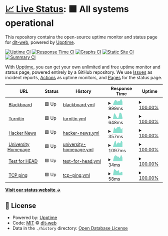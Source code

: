 # [📈 Live Status](https://dlt-web.github.io/status): <!--live status--> **🟩 All systems operational**

This repository contains the open-source uptime monitor and status page for [dlt-web](https://dlt-web.github.io/status), powered by [Upptime](https://github.com/upptime/upptime).

[![Uptime CI](https://github.com/dlt-web/status/workflows/Uptime%20CI/badge.svg)](https://github.com/upptime/upptime/actions?query=workflow%3A%22Uptime+CI%22)
[![Response Time CI](https://github.com/dlt-web/status/workflows/Response%20Time%20CI/badge.svg)](https://github.com/upptime/upptime/actions?query=workflow%3A%22Response+Time+CI%22)
[![Graphs CI](https://github.com/dlt-web/status/workflows/Graphs%20CI/badge.svg)](https://github.com/upptime/upptime/actions?query=workflow%3A%22Graphs+CI%22)
[![Static Site CI](https://github.com/dlt-web/status/workflows/Static%20Site%20CI/badge.svg)](https://github.com/upptime/upptime/actions?query=workflow%3A%22Static+Site+CI%22)
[![Summary CI](https://github.com/dlt-web/status/workflows/Summary%20CI/badge.svg)](https://github.com/upptime/upptime/actions?query=workflow%3A%22Summary+CI%22)

With [Upptime](https://upptime.js.org), you can get your own unlimited and free uptime monitor and status page, powered entirely by a GitHub repository. We use [Issues](https://github.com/dlt-web/status/issues) as incident reports, [Actions](https://github.com/dlt-web/status/actions) as uptime monitors, and [Pages](https://dlt-web.github.io/status) for the status page.

<!--start: status pages-->
<!-- This summary is generated by Upptime (https://github.com/upptime/upptime) -->
<!-- Do not edit this manually, your changes will be overwritten -->
<!-- prettier-ignore -->
| URL | Status | History | Response Time | Uptime |
| --- | ------ | ------- | ------------- | ------ |
| <img alt="" src="https://favicons.githubusercontent.com/vle.shef.ac.uk" height="13"> [Blackboard](https://vle.shef.ac.uk) | 🟩 Up | [blackboard.yml](https://github.com/dlt-web/status/commits/HEAD/history/blackboard.yml) | <details><summary><img alt="Response time graph" src="./graphs/blackboard/response-time-week.png" height="20"> 999ms</summary><br><a href="https://dlt-web.github.io/status/history/blackboard"><img alt="Response time 1011" src="https://img.shields.io/endpoint?url=https%3A%2F%2Fraw.githubusercontent.com%2Fdlt-web%2Fstatus%2FHEAD%2Fapi%2Fblackboard%2Fresponse-time.json"></a><br><a href="https://dlt-web.github.io/status/history/blackboard"><img alt="24-hour response time 747" src="https://img.shields.io/endpoint?url=https%3A%2F%2Fraw.githubusercontent.com%2Fdlt-web%2Fstatus%2FHEAD%2Fapi%2Fblackboard%2Fresponse-time-day.json"></a><br><a href="https://dlt-web.github.io/status/history/blackboard"><img alt="7-day response time 999" src="https://img.shields.io/endpoint?url=https%3A%2F%2Fraw.githubusercontent.com%2Fdlt-web%2Fstatus%2FHEAD%2Fapi%2Fblackboard%2Fresponse-time-week.json"></a><br><a href="https://dlt-web.github.io/status/history/blackboard"><img alt="30-day response time 956" src="https://img.shields.io/endpoint?url=https%3A%2F%2Fraw.githubusercontent.com%2Fdlt-web%2Fstatus%2FHEAD%2Fapi%2Fblackboard%2Fresponse-time-month.json"></a><br><a href="https://dlt-web.github.io/status/history/blackboard"><img alt="1-year response time 1011" src="https://img.shields.io/endpoint?url=https%3A%2F%2Fraw.githubusercontent.com%2Fdlt-web%2Fstatus%2FHEAD%2Fapi%2Fblackboard%2Fresponse-time-year.json"></a></details> | <details><summary><a href="https://dlt-web.github.io/status/history/blackboard">100.00%</a></summary><a href="https://dlt-web.github.io/status/history/blackboard"><img alt="All-time uptime 100.00%" src="https://img.shields.io/endpoint?url=https%3A%2F%2Fraw.githubusercontent.com%2Fdlt-web%2Fstatus%2FHEAD%2Fapi%2Fblackboard%2Fuptime.json"></a><br><a href="https://dlt-web.github.io/status/history/blackboard"><img alt="24-hour uptime 100.00%" src="https://img.shields.io/endpoint?url=https%3A%2F%2Fraw.githubusercontent.com%2Fdlt-web%2Fstatus%2FHEAD%2Fapi%2Fblackboard%2Fuptime-day.json"></a><br><a href="https://dlt-web.github.io/status/history/blackboard"><img alt="7-day uptime 100.00%" src="https://img.shields.io/endpoint?url=https%3A%2F%2Fraw.githubusercontent.com%2Fdlt-web%2Fstatus%2FHEAD%2Fapi%2Fblackboard%2Fuptime-week.json"></a><br><a href="https://dlt-web.github.io/status/history/blackboard"><img alt="30-day uptime 100.00%" src="https://img.shields.io/endpoint?url=https%3A%2F%2Fraw.githubusercontent.com%2Fdlt-web%2Fstatus%2FHEAD%2Fapi%2Fblackboard%2Fuptime-month.json"></a><br><a href="https://dlt-web.github.io/status/history/blackboard"><img alt="1-year uptime 100.00%" src="https://img.shields.io/endpoint?url=https%3A%2F%2Fraw.githubusercontent.com%2Fdlt-web%2Fstatus%2FHEAD%2Fapi%2Fblackboard%2Fuptime-year.json"></a></details>
| <img alt="" src="https://favicons.githubusercontent.com/turnitinuk.com" height="13"> [Turnitin](https://turnitinuk.com/login_page.asp) | 🟩 Up | [turnitin.yml](https://github.com/dlt-web/status/commits/HEAD/history/turnitin.yml) | <details><summary><img alt="Response time graph" src="./graphs/turnitin/response-time-week.png" height="20"> 648ms</summary><br><a href="https://dlt-web.github.io/status/history/turnitin"><img alt="Response time 679" src="https://img.shields.io/endpoint?url=https%3A%2F%2Fraw.githubusercontent.com%2Fdlt-web%2Fstatus%2FHEAD%2Fapi%2Fturnitin%2Fresponse-time.json"></a><br><a href="https://dlt-web.github.io/status/history/turnitin"><img alt="24-hour response time 178" src="https://img.shields.io/endpoint?url=https%3A%2F%2Fraw.githubusercontent.com%2Fdlt-web%2Fstatus%2FHEAD%2Fapi%2Fturnitin%2Fresponse-time-day.json"></a><br><a href="https://dlt-web.github.io/status/history/turnitin"><img alt="7-day response time 648" src="https://img.shields.io/endpoint?url=https%3A%2F%2Fraw.githubusercontent.com%2Fdlt-web%2Fstatus%2FHEAD%2Fapi%2Fturnitin%2Fresponse-time-week.json"></a><br><a href="https://dlt-web.github.io/status/history/turnitin"><img alt="30-day response time 551" src="https://img.shields.io/endpoint?url=https%3A%2F%2Fraw.githubusercontent.com%2Fdlt-web%2Fstatus%2FHEAD%2Fapi%2Fturnitin%2Fresponse-time-month.json"></a><br><a href="https://dlt-web.github.io/status/history/turnitin"><img alt="1-year response time 679" src="https://img.shields.io/endpoint?url=https%3A%2F%2Fraw.githubusercontent.com%2Fdlt-web%2Fstatus%2FHEAD%2Fapi%2Fturnitin%2Fresponse-time-year.json"></a></details> | <details><summary><a href="https://dlt-web.github.io/status/history/turnitin">100.00%</a></summary><a href="https://dlt-web.github.io/status/history/turnitin"><img alt="All-time uptime 100.00%" src="https://img.shields.io/endpoint?url=https%3A%2F%2Fraw.githubusercontent.com%2Fdlt-web%2Fstatus%2FHEAD%2Fapi%2Fturnitin%2Fuptime.json"></a><br><a href="https://dlt-web.github.io/status/history/turnitin"><img alt="24-hour uptime 100.00%" src="https://img.shields.io/endpoint?url=https%3A%2F%2Fraw.githubusercontent.com%2Fdlt-web%2Fstatus%2FHEAD%2Fapi%2Fturnitin%2Fuptime-day.json"></a><br><a href="https://dlt-web.github.io/status/history/turnitin"><img alt="7-day uptime 100.00%" src="https://img.shields.io/endpoint?url=https%3A%2F%2Fraw.githubusercontent.com%2Fdlt-web%2Fstatus%2FHEAD%2Fapi%2Fturnitin%2Fuptime-week.json"></a><br><a href="https://dlt-web.github.io/status/history/turnitin"><img alt="30-day uptime 100.00%" src="https://img.shields.io/endpoint?url=https%3A%2F%2Fraw.githubusercontent.com%2Fdlt-web%2Fstatus%2FHEAD%2Fapi%2Fturnitin%2Fuptime-month.json"></a><br><a href="https://dlt-web.github.io/status/history/turnitin"><img alt="1-year uptime 100.00%" src="https://img.shields.io/endpoint?url=https%3A%2F%2Fraw.githubusercontent.com%2Fdlt-web%2Fstatus%2FHEAD%2Fapi%2Fturnitin%2Fuptime-year.json"></a></details>
| <img alt="" src="https://favicons.githubusercontent.com/news.ycombinator.com" height="13"> [Hacker News](https://news.ycombinator.com) | 🟩 Up | [hacker-news.yml](https://github.com/dlt-web/status/commits/HEAD/history/hacker-news.yml) | <details><summary><img alt="Response time graph" src="./graphs/hacker-news/response-time-week.png" height="20"> 357ms</summary><br><a href="https://dlt-web.github.io/status/history/hacker-news"><img alt="Response time 393" src="https://img.shields.io/endpoint?url=https%3A%2F%2Fraw.githubusercontent.com%2Fdlt-web%2Fstatus%2FHEAD%2Fapi%2Fhacker-news%2Fresponse-time.json"></a><br><a href="https://dlt-web.github.io/status/history/hacker-news"><img alt="24-hour response time 364" src="https://img.shields.io/endpoint?url=https%3A%2F%2Fraw.githubusercontent.com%2Fdlt-web%2Fstatus%2FHEAD%2Fapi%2Fhacker-news%2Fresponse-time-day.json"></a><br><a href="https://dlt-web.github.io/status/history/hacker-news"><img alt="7-day response time 357" src="https://img.shields.io/endpoint?url=https%3A%2F%2Fraw.githubusercontent.com%2Fdlt-web%2Fstatus%2FHEAD%2Fapi%2Fhacker-news%2Fresponse-time-week.json"></a><br><a href="https://dlt-web.github.io/status/history/hacker-news"><img alt="30-day response time 366" src="https://img.shields.io/endpoint?url=https%3A%2F%2Fraw.githubusercontent.com%2Fdlt-web%2Fstatus%2FHEAD%2Fapi%2Fhacker-news%2Fresponse-time-month.json"></a><br><a href="https://dlt-web.github.io/status/history/hacker-news"><img alt="1-year response time 393" src="https://img.shields.io/endpoint?url=https%3A%2F%2Fraw.githubusercontent.com%2Fdlt-web%2Fstatus%2FHEAD%2Fapi%2Fhacker-news%2Fresponse-time-year.json"></a></details> | <details><summary><a href="https://dlt-web.github.io/status/history/hacker-news">100.00%</a></summary><a href="https://dlt-web.github.io/status/history/hacker-news"><img alt="All-time uptime 100.00%" src="https://img.shields.io/endpoint?url=https%3A%2F%2Fraw.githubusercontent.com%2Fdlt-web%2Fstatus%2FHEAD%2Fapi%2Fhacker-news%2Fuptime.json"></a><br><a href="https://dlt-web.github.io/status/history/hacker-news"><img alt="24-hour uptime 100.00%" src="https://img.shields.io/endpoint?url=https%3A%2F%2Fraw.githubusercontent.com%2Fdlt-web%2Fstatus%2FHEAD%2Fapi%2Fhacker-news%2Fuptime-day.json"></a><br><a href="https://dlt-web.github.io/status/history/hacker-news"><img alt="7-day uptime 100.00%" src="https://img.shields.io/endpoint?url=https%3A%2F%2Fraw.githubusercontent.com%2Fdlt-web%2Fstatus%2FHEAD%2Fapi%2Fhacker-news%2Fuptime-week.json"></a><br><a href="https://dlt-web.github.io/status/history/hacker-news"><img alt="30-day uptime 100.00%" src="https://img.shields.io/endpoint?url=https%3A%2F%2Fraw.githubusercontent.com%2Fdlt-web%2Fstatus%2FHEAD%2Fapi%2Fhacker-news%2Fuptime-month.json"></a><br><a href="https://dlt-web.github.io/status/history/hacker-news"><img alt="1-year uptime 100.00%" src="https://img.shields.io/endpoint?url=https%3A%2F%2Fraw.githubusercontent.com%2Fdlt-web%2Fstatus%2FHEAD%2Fapi%2Fhacker-news%2Fuptime-year.json"></a></details>
| <img alt="" src="https://favicons.githubusercontent.com/www.sheffield.ac.uk" height="13"> [University Homepage](https://www.sheffield.ac.uk/) | 🟩 Up | [university-homepage.yml](https://github.com/dlt-web/status/commits/HEAD/history/university-homepage.yml) | <details><summary><img alt="Response time graph" src="./graphs/university-homepage/response-time-week.png" height="20"> 1097ms</summary><br><a href="https://dlt-web.github.io/status/history/university-homepage"><img alt="Response time 1103" src="https://img.shields.io/endpoint?url=https%3A%2F%2Fraw.githubusercontent.com%2Fdlt-web%2Fstatus%2FHEAD%2Fapi%2Funiversity-homepage%2Fresponse-time.json"></a><br><a href="https://dlt-web.github.io/status/history/university-homepage"><img alt="24-hour response time 1123" src="https://img.shields.io/endpoint?url=https%3A%2F%2Fraw.githubusercontent.com%2Fdlt-web%2Fstatus%2FHEAD%2Fapi%2Funiversity-homepage%2Fresponse-time-day.json"></a><br><a href="https://dlt-web.github.io/status/history/university-homepage"><img alt="7-day response time 1097" src="https://img.shields.io/endpoint?url=https%3A%2F%2Fraw.githubusercontent.com%2Fdlt-web%2Fstatus%2FHEAD%2Fapi%2Funiversity-homepage%2Fresponse-time-week.json"></a><br><a href="https://dlt-web.github.io/status/history/university-homepage"><img alt="30-day response time 1028" src="https://img.shields.io/endpoint?url=https%3A%2F%2Fraw.githubusercontent.com%2Fdlt-web%2Fstatus%2FHEAD%2Fapi%2Funiversity-homepage%2Fresponse-time-month.json"></a><br><a href="https://dlt-web.github.io/status/history/university-homepage"><img alt="1-year response time 1103" src="https://img.shields.io/endpoint?url=https%3A%2F%2Fraw.githubusercontent.com%2Fdlt-web%2Fstatus%2FHEAD%2Fapi%2Funiversity-homepage%2Fresponse-time-year.json"></a></details> | <details><summary><a href="https://dlt-web.github.io/status/history/university-homepage">100.00%</a></summary><a href="https://dlt-web.github.io/status/history/university-homepage"><img alt="All-time uptime 100.00%" src="https://img.shields.io/endpoint?url=https%3A%2F%2Fraw.githubusercontent.com%2Fdlt-web%2Fstatus%2FHEAD%2Fapi%2Funiversity-homepage%2Fuptime.json"></a><br><a href="https://dlt-web.github.io/status/history/university-homepage"><img alt="24-hour uptime 100.00%" src="https://img.shields.io/endpoint?url=https%3A%2F%2Fraw.githubusercontent.com%2Fdlt-web%2Fstatus%2FHEAD%2Fapi%2Funiversity-homepage%2Fuptime-day.json"></a><br><a href="https://dlt-web.github.io/status/history/university-homepage"><img alt="7-day uptime 100.00%" src="https://img.shields.io/endpoint?url=https%3A%2F%2Fraw.githubusercontent.com%2Fdlt-web%2Fstatus%2FHEAD%2Fapi%2Funiversity-homepage%2Fuptime-week.json"></a><br><a href="https://dlt-web.github.io/status/history/university-homepage"><img alt="30-day uptime 100.00%" src="https://img.shields.io/endpoint?url=https%3A%2F%2Fraw.githubusercontent.com%2Fdlt-web%2Fstatus%2FHEAD%2Fapi%2Funiversity-homepage%2Fuptime-month.json"></a><br><a href="https://dlt-web.github.io/status/history/university-homepage"><img alt="1-year uptime 100.00%" src="https://img.shields.io/endpoint?url=https%3A%2F%2Fraw.githubusercontent.com%2Fdlt-web%2Fstatus%2FHEAD%2Fapi%2Funiversity-homepage%2Fuptime-year.json"></a></details>
| <img alt="" src="https://favicons.githubusercontent.com/www.google.com" height="13"> [Test for HEAD](https://www.google.com) | 🟩 Up | [test-for-head.yml](https://github.com/dlt-web/status/commits/HEAD/history/test-for-head.yml) | <details><summary><img alt="Response time graph" src="./graphs/test-for-head/response-time-week.png" height="20"> 34ms</summary><br><a href="https://dlt-web.github.io/status/history/test-for-head"><img alt="Response time 45" src="https://img.shields.io/endpoint?url=https%3A%2F%2Fraw.githubusercontent.com%2Fdlt-web%2Fstatus%2FHEAD%2Fapi%2Ftest-for-head%2Fresponse-time.json"></a><br><a href="https://dlt-web.github.io/status/history/test-for-head"><img alt="24-hour response time 25" src="https://img.shields.io/endpoint?url=https%3A%2F%2Fraw.githubusercontent.com%2Fdlt-web%2Fstatus%2FHEAD%2Fapi%2Ftest-for-head%2Fresponse-time-day.json"></a><br><a href="https://dlt-web.github.io/status/history/test-for-head"><img alt="7-day response time 34" src="https://img.shields.io/endpoint?url=https%3A%2F%2Fraw.githubusercontent.com%2Fdlt-web%2Fstatus%2FHEAD%2Fapi%2Ftest-for-head%2Fresponse-time-week.json"></a><br><a href="https://dlt-web.github.io/status/history/test-for-head"><img alt="30-day response time 40" src="https://img.shields.io/endpoint?url=https%3A%2F%2Fraw.githubusercontent.com%2Fdlt-web%2Fstatus%2FHEAD%2Fapi%2Ftest-for-head%2Fresponse-time-month.json"></a><br><a href="https://dlt-web.github.io/status/history/test-for-head"><img alt="1-year response time 45" src="https://img.shields.io/endpoint?url=https%3A%2F%2Fraw.githubusercontent.com%2Fdlt-web%2Fstatus%2FHEAD%2Fapi%2Ftest-for-head%2Fresponse-time-year.json"></a></details> | <details><summary><a href="https://dlt-web.github.io/status/history/test-for-head">100.00%</a></summary><a href="https://dlt-web.github.io/status/history/test-for-head"><img alt="All-time uptime 100.00%" src="https://img.shields.io/endpoint?url=https%3A%2F%2Fraw.githubusercontent.com%2Fdlt-web%2Fstatus%2FHEAD%2Fapi%2Ftest-for-head%2Fuptime.json"></a><br><a href="https://dlt-web.github.io/status/history/test-for-head"><img alt="24-hour uptime 100.00%" src="https://img.shields.io/endpoint?url=https%3A%2F%2Fraw.githubusercontent.com%2Fdlt-web%2Fstatus%2FHEAD%2Fapi%2Ftest-for-head%2Fuptime-day.json"></a><br><a href="https://dlt-web.github.io/status/history/test-for-head"><img alt="7-day uptime 100.00%" src="https://img.shields.io/endpoint?url=https%3A%2F%2Fraw.githubusercontent.com%2Fdlt-web%2Fstatus%2FHEAD%2Fapi%2Ftest-for-head%2Fuptime-week.json"></a><br><a href="https://dlt-web.github.io/status/history/test-for-head"><img alt="30-day uptime 100.00%" src="https://img.shields.io/endpoint?url=https%3A%2F%2Fraw.githubusercontent.com%2Fdlt-web%2Fstatus%2FHEAD%2Fapi%2Ftest-for-head%2Fuptime-month.json"></a><br><a href="https://dlt-web.github.io/status/history/test-for-head"><img alt="1-year uptime 100.00%" src="https://img.shields.io/endpoint?url=https%3A%2F%2Fraw.githubusercontent.com%2Fdlt-web%2Fstatus%2FHEAD%2Fapi%2Ftest-for-head%2Fuptime-year.json"></a></details>
| <img alt="" src="https://favicons.githubusercontent.com/null" height="13"> [TCP ping](1.1.1.1) | 🟩 Up | [tcp-ping.yml](https://github.com/dlt-web/status/commits/HEAD/history/tcp-ping.yml) | <details><summary><img alt="Response time graph" src="./graphs/tcp-ping/response-time-week.png" height="20"> 58ms</summary><br><a href="https://dlt-web.github.io/status/history/tcp-ping"><img alt="Response time 60" src="https://img.shields.io/endpoint?url=https%3A%2F%2Fraw.githubusercontent.com%2Fdlt-web%2Fstatus%2FHEAD%2Fapi%2Ftcp-ping%2Fresponse-time.json"></a><br><a href="https://dlt-web.github.io/status/history/tcp-ping"><img alt="24-hour response time 41" src="https://img.shields.io/endpoint?url=https%3A%2F%2Fraw.githubusercontent.com%2Fdlt-web%2Fstatus%2FHEAD%2Fapi%2Ftcp-ping%2Fresponse-time-day.json"></a><br><a href="https://dlt-web.github.io/status/history/tcp-ping"><img alt="7-day response time 58" src="https://img.shields.io/endpoint?url=https%3A%2F%2Fraw.githubusercontent.com%2Fdlt-web%2Fstatus%2FHEAD%2Fapi%2Ftcp-ping%2Fresponse-time-week.json"></a><br><a href="https://dlt-web.github.io/status/history/tcp-ping"><img alt="30-day response time 69" src="https://img.shields.io/endpoint?url=https%3A%2F%2Fraw.githubusercontent.com%2Fdlt-web%2Fstatus%2FHEAD%2Fapi%2Ftcp-ping%2Fresponse-time-month.json"></a><br><a href="https://dlt-web.github.io/status/history/tcp-ping"><img alt="1-year response time 60" src="https://img.shields.io/endpoint?url=https%3A%2F%2Fraw.githubusercontent.com%2Fdlt-web%2Fstatus%2FHEAD%2Fapi%2Ftcp-ping%2Fresponse-time-year.json"></a></details> | <details><summary><a href="https://dlt-web.github.io/status/history/tcp-ping">100.00%</a></summary><a href="https://dlt-web.github.io/status/history/tcp-ping"><img alt="All-time uptime 100.00%" src="https://img.shields.io/endpoint?url=https%3A%2F%2Fraw.githubusercontent.com%2Fdlt-web%2Fstatus%2FHEAD%2Fapi%2Ftcp-ping%2Fuptime.json"></a><br><a href="https://dlt-web.github.io/status/history/tcp-ping"><img alt="24-hour uptime 100.00%" src="https://img.shields.io/endpoint?url=https%3A%2F%2Fraw.githubusercontent.com%2Fdlt-web%2Fstatus%2FHEAD%2Fapi%2Ftcp-ping%2Fuptime-day.json"></a><br><a href="https://dlt-web.github.io/status/history/tcp-ping"><img alt="7-day uptime 100.00%" src="https://img.shields.io/endpoint?url=https%3A%2F%2Fraw.githubusercontent.com%2Fdlt-web%2Fstatus%2FHEAD%2Fapi%2Ftcp-ping%2Fuptime-week.json"></a><br><a href="https://dlt-web.github.io/status/history/tcp-ping"><img alt="30-day uptime 100.00%" src="https://img.shields.io/endpoint?url=https%3A%2F%2Fraw.githubusercontent.com%2Fdlt-web%2Fstatus%2FHEAD%2Fapi%2Ftcp-ping%2Fuptime-month.json"></a><br><a href="https://dlt-web.github.io/status/history/tcp-ping"><img alt="1-year uptime 100.00%" src="https://img.shields.io/endpoint?url=https%3A%2F%2Fraw.githubusercontent.com%2Fdlt-web%2Fstatus%2FHEAD%2Fapi%2Ftcp-ping%2Fuptime-year.json"></a></details>

<!--end: status pages-->

[**Visit our status website →**](https://dlt-web.github.io/status)

## 📄 License

- Powered by: [Upptime](https://github.com/upptime/upptime)
- Code: [MIT](./LICENSE) © [dlt-web](https://dlt-web.github.io/status)
- Data in the `./history` directory: [Open Database License](https://opendatacommons.org/licenses/odbl/1-0/)
